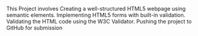 This Project involves Creating a well-structured HTML5 webpage using semantic elements.
 Implementing HTML5 forms with built-in validation.
 Validating the HTML code using the W3C Validator.
 Pushing the project to GitHub for submission